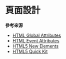 # 頁面設計



**參考來源**

* [HTML Global Attributes](http://www.w3schools.com/tags/ref_standardattributes.asp)
* [HTML Event Attributes](http://www.w3schools.com/tags/ref_eventattributes.asp)
* [HTML5 New Elements](http://www.w3schools.com/html/html5_new_elements.asp)
* [HTML5 Quick Kit](http://www.quackit.com/html_5/tags/html_abbr_tag.cfm)
